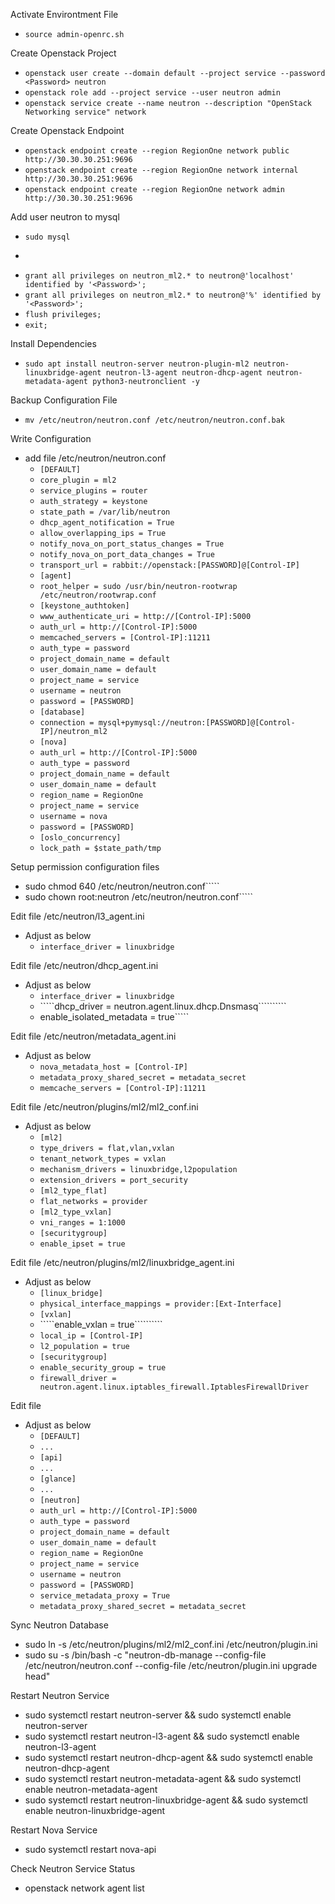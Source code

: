 Activate Environtment File
- `````source admin-openrc.sh`````

Create Openstack Project
- `````openstack user create --domain default --project service --password <Password> neutron`````
- `````openstack role add --project service --user neutron admin`````
- `````openstack service create --name neutron --description "OpenStack Networking service" network`````
  
Create Openstack Endpoint
- `````openstack endpoint create --region RegionOne network public http://30.30.30.251:9696`````
- `````openstack endpoint create --region RegionOne network internal http://30.30.30.251:9696`````
- `````openstack endpoint create --region RegionOne network admin http://30.30.30.251:9696`````
  
Add user neutron to mysql
- `````sudo mysql`````
- `````create database neutron_ml2;
- `````grant all privileges on neutron_ml2.* to neutron@'localhost' identified by '<Password>';`````
- `````grant all privileges on neutron_ml2.* to neutron@'%' identified by '<Password>';`````
- `````flush privileges;`````
- `````exit;`````
  
Install Dependencies
- `````sudo apt install neutron-server neutron-plugin-ml2 neutron-linuxbridge-agent neutron-l3-agent neutron-dhcp-agent neutron-metadata-agent python3-neutronclient -y `````

Backup Configuration File
- `````mv /etc/neutron/neutron.conf /etc/neutron/neutron.conf.bak`````
  
Write Configuration
- add file /etc/neutron/neutron.conf
  - `````[DEFAULT]`````
  - `````core_plugin = ml2`````
  - `````service_plugins = router`````
  - `````auth_strategy = keystone`````
  - `````state_path = /var/lib/neutron`````
  - `````dhcp_agent_notification = True`````
  - `````allow_overlapping_ips = True`````
  - `````notify_nova_on_port_status_changes = True`````
  - `````notify_nova_on_port_data_changes = True`````
  - `````transport_url = rabbit://openstack:[PASSWORD]@[Control-IP]`````
  - `````[agent]`````
  - `````root_helper = sudo /usr/bin/neutron-rootwrap /etc/neutron/rootwrap.conf`````
  - `````[keystone_authtoken]`````
  - `````www_authenticate_uri = http://[Control-IP]:5000`````
  - `````auth_url = http://[Control-IP]:5000`````
  - `````memcached_servers = [Control-IP]:11211`````
  - `````auth_type = password`````
  - `````project_domain_name = default`````
  - `````user_domain_name = default`````
  - `````project_name = service`````
  - `````username = neutron`````
  - `````password = [PASSWORD]`````
  - `````[database]`````
  - `````connection = mysql+pymysql://neutron:[PASSWORD]@[Control-IP]/neutron_ml2`````
  - `````[nova]`````
  - `````auth_url = http://[Control-IP]:5000`````
  - `````auth_type = password`````
  - `````project_domain_name = default`````
  - `````user_domain_name = default`````
  - `````region_name = RegionOne`````
  - `````project_name = service`````
  - `````username = nova`````
  - `````password = [PASSWORD]`````
  - `````[oslo_concurrency]`````
  - `````lock_path = $state_path/tmp`````
  
Setup permission configuration files
- sudo chmod 640 /etc/neutron/neutron.conf`````
- sudo chown root:neutron /etc/neutron/neutron.conf`````
  
Edit file /etc/neutron/l3_agent.ini
- Adjust as below
  - `````interface_driver = linuxbridge`````

Edit file /etc/neutron/dhcp_agent.ini 
- Adjust as below
  - `````interface_driver = linuxbridge`````
  - `````dhcp_driver = neutron.agent.linux.dhcp.Dnsmasq``````````
  - enable_isolated_metadata = true`````
  
Edit file /etc/neutron/metadata_agent.ini
- Adjust as below
  - `````nova_metadata_host = [Control-IP]`````
  - `````metadata_proxy_shared_secret = metadata_secret`````
  - `````memcache_servers = [Control-IP]:11211`````
  
Edit file /etc/neutron/plugins/ml2/ml2_conf.ini
- Adjust as below
  - `````[ml2]`````
  - `````type_drivers = flat,vlan,vxlan`````
  - `````tenant_network_types = vxlan`````
  - `````mechanism_drivers = linuxbridge,l2population`````
  - `````extension_drivers = port_security`````
  - `````[ml2_type_flat]`````
  - `````flat_networks = provider`````
  - `````[ml2_type_vxlan]`````
  - `````vni_ranges = 1:1000`````
  - `````[securitygroup]`````
  - `````enable_ipset = true`````
  
Edit file /etc/neutron/plugins/ml2/linuxbridge_agent.ini
- Adjust as below
  - `````[linux_bridge]`````
  - `````physical_interface_mappings = provider:[Ext-Interface]`````
  - `````[vxlan]`````
  - `````enable_vxlan = true``````````
  - `````local_ip = [Control-IP]`````
  - `````l2_population = true`````
  - `````[securitygroup]`````
  - `````enable_security_group = true`````
  - `````firewall_driver = neutron.agent.linux.iptables_firewall.IptablesFirewallDriver`````

Edit file 
- Adjust as below
  - `````[DEFAULT]`````
  - `````...`````
  - `````[api]`````
  - `````...`````
  - `````[glance]`````
  - `````...`````
  - `````[neutron]`````
  - `````auth_url = http://[Control-IP]:5000`````
  - `````auth_type = password`````
  - `````project_domain_name = default`````
  - `````user_domain_name = default`````
  - `````region_name = RegionOne`````
  - `````project_name = service`````
  - `````username = neutron`````
  - `````password = [PASSWORD]`````
  - `````service_metadata_proxy = True`````
  - `````metadata_proxy_shared_secret = metadata_secret`````
  
Sync Neutron Database
- sudo ln -s /etc/neutron/plugins/ml2/ml2_conf.ini /etc/neutron/plugin.ini
- sudo su -s /bin/bash -c "neutron-db-manage --config-file /etc/neutron/neutron.conf --config-file /etc/neutron/plugin.ini upgrade head"
  
Restart Neutron Service
- sudo systemctl restart neutron-server && sudo systemctl enable neutron-server
- sudo systemctl restart neutron-l3-agent && sudo systemctl enable neutron-l3-agent
- sudo systemctl restart neutron-dhcp-agent && sudo systemctl enable neutron-dhcp-agent
- sudo systemctl restart neutron-metadata-agent && sudo systemctl enable neutron-metadata-agent
- sudo systemctl restart neutron-linuxbridge-agent && sudo systemctl enable neutron-linuxbridge-agent

Restart Nova Service
- sudo systemctl restart nova-api
  
Check Neutron Service Status
- openstack network agent list
